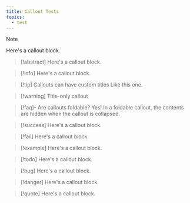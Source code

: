 ```yaml
---
title: Callout Tests
topics:
  - test
---
```

 > [!note]
 > Here's a callout block.

  > [!abstract]
 > Here's a callout block.

> [!info]
 > Here's a callout block.

 > [!tip] Callouts can have custom titles
 > Like this one.

 > [!warning] Title-only callout

 > [!faq]- Are callouts foldable?
 > Yes! In a foldable callout, the contents are hidden when the callout is collapsed.

 > [!success]
 > Here's a callout block.

  > [!fail]
 > Here's a callout block.

  > [!example]
 > Here's a callout block.

  > [!todo]
 > Here's a callout block.

  > [!bug]
 > Here's a callout block.

  > [!danger]
 > Here's a callout block.

  > [!quote]
 > Here's a callout block.

